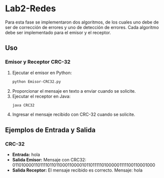 # Lab2-Redes
Para esta fase se implementaron dos algoritmos, de los cuales uno debe de ser de corrección de errores y uno de detección de errores. Cada algoritmo debe ser implementado para el emisor y el receptor.

## Uso
### Emisor y Receptor CRC-32
1. Ejecutar el emisor en Python:
    ```bash
    python Emisor-CRC32.py
    ```
2. Proporcionar el mensaje en texto a enviar cuando se solicite.
3. Ejecutar el receptor en Java:
    ```bash
    java CRC32
    ```
4. Ingresar el mensaje recibido con CRC-32 cuando se solicite.

## Ejemplos de Entrada y Salida
### CRC-32
- **Entrada:** hola
- **Salida Emisor:** Mensaje con CRC32: 0110100001101111011011000110000101101111101000001111100110001000
- **Salida Receptor:** El mensaje recibido es correcto. Mensaje: hola

